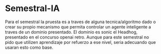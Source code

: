 # Semestral-IA
Para el semestral la pruesta es a traves de alguna tecnica/algoritmo dado o crear su propio mecanismo que permita controlar un agente inteligente a traves de un dominio presentado. El dominio es sonic el Headhog, presentado en el concurso openai retro. Aunque para este semestral no pido que utilizen aprendizaje por refuerzo a ese nivel, seria adecuando que usaran esto como base.
